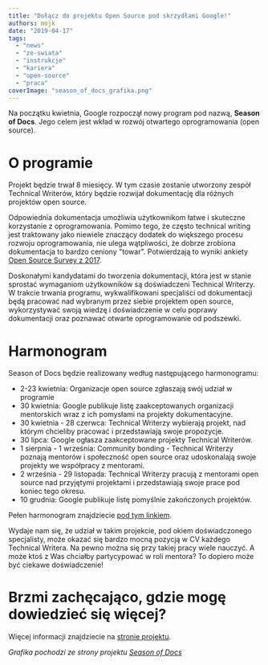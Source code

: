 ```yaml
---
title: "Dołącz do projektu Open Source pod skrzydłami Google!"
authors: mojk
date: "2019-04-17"
tags:
  - "news"
  - "ze-swiata"
  - "instrukcje"
  - "kariera"
  - "open-source"
  - "praca"
coverImage: "season_of_docs_grafika.png"
---
```


Na początku kwietnia, Google rozpoczął nowy program pod nazwą, **Season of
Docs**. Jego celem jest wkład w rozwój otwartego oprogramowania (open source).

# O programie

Projekt będzie trwał 8 miesięcy. W tym czasie zostanie utworzony zespół
Technical Writerów, który będzie rozwijał dokumentację dla różnych projektów
open source.

Odpowiednia dokumentacja umożliwia użytkownikom łatwe i skuteczne korzystanie z
oprogramowania. Pomimo tego, że często technical writing jest traktowany jako
niewiele znaczący dodatek do większego procesu rozwoju oprogramowania, nie ulega
wątpliwości, że dobrze zrobiona dokumentacja to bardzo ceniony "towar".
Potwierdzają to wyniki ankiety
[Open Source Survey z 2017](https://opensourcesurvey.org/2017/).

Doskonałymi kandydatami do tworzenia dokumentacji, która jest w stanie sprostać
wymaganiom użytkowników są doświadczeni Technical Writerzy. W trakcie trwania
programu, wykwalifikowani specjaliści od dokumentacji będą pracować nad wybranym
przez siebie projektem open source, wykorzystywać swoją wiedzę i doświadczenie w
celu poprawy dokumentacji oraz poznawać otwarte oprogramowanie od podszewki.

# Harmonogram

Season of Docs będzie realizowany według następującego harmonogramu:

- 2-23 kwietnia: Organizacje open source zgłaszają swój udział w programie
- 30 kwietnia: Google publikuje listę zaakceptowanych organizacji mentorskich
  wraz z ich pomysłami na projekty dokumentacyjne.
- 30 kwietnia - 28 czerwca: Technical Writerzy wybierają projekt, nad którym
  chcieliby pracować i przedstawiają swoje propozycje.
- 30 lipca: Google ogłasza zaakceptowane projekty Technical Writerów.
- 1 sierpnia - 1 września: Community bonding - Technical Writerzy poznają
  mentorów i społeczność open source oraz udoskonalają swoje projekty we
  współpracy z mentorami.
- 2 września - 29 listopada: Technical Writerzy pracują z mentorami open source
  nad przyjętymi projektami i przedstawiają swoje prace pod koniec tego okresu.
- 10 grudnia: Google publikuje listę pomyślnie zakończonych projektów.

Pełen harmonogram znajdziecie
[pod tym linkiem](https://developers.google.com/season-of-docs/docs/timeline).

Wydaje nam się, że udział w takim projekcie, pod okiem doświadczonego
specjalisty, może okazać się bardzo mocną pozycją w CV każdego Technical
Writera. Na pewno można się przy takiej pracy wiele nauczyć. A może ktoś z Was
chciałby partycypować w roli mentora? To dopiero może być ciekawe doświadczenie!

# Brzmi zachęcająco, gdzie mogę dowiedzieć się więcej?

Więcej informacji znajdziecie na
[stronie projektu](https://developers.google.com/season-of-docs/).

_Grafika pochodzi ze strony projektu
[Season of Docs](https://developers.google.com/season-of-docs/)_
